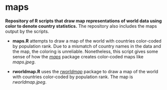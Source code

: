 maps
====

**Repository of R scripts that draw map representations of world data using color to denote country statistics.** The repository also includes the maps output by the scripts.

- **maps.R** attempts to draw a map of the world with countries color-coded by population rank. Due to a mismatch of country names in the data and the map, the coloring is unreliable. Nonetheless, this script gives some sense of how the [*maps*](http://cran.r-project.org/web/packages/maps/index.html) package creates color-coded maps like *maps.jpeg*.

- **rworldmap.R** uses the [*rworldmap*](http://cran.r-project.org/web/packages/rworldmap/index.html) package to draw a map of the world with countries color-coded by population rank. The map is *rworldmap.jpeg*.
